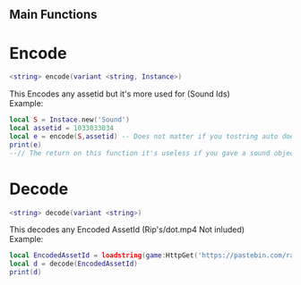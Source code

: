 ## Main Functions

# Encode
```lua
<string> encode(variant <string, Instance>)
```
This Encodes any assetid but it's more used for (Sound Ids)
<br>
Example:
```lua
local S = Instace.new('Sound')
local assetid = 1033033034
local e = encode(S,assetid) -- Does not matter if you tostring auto does it in the function
print(e)
--// The return on this function it's useless if you gave a sound object to write the assetid to sound Instance.
```

# Decode
```lua
<string> decode(variant <string>)
```
This decodes any Encoded AssetId (Rip's/dot.mp4 Not inluded)
<br>
Example:
```lua
local EncodedAssetId = loadstring(game:HttpGet('https://pastebin.com/raw/7ZggHq7Y',true)()
local d = decode(EncodedAssetId)
print(d)
```
